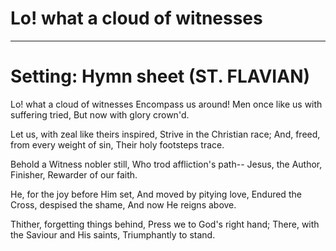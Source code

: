 # Lo! what a cloud of witnesses

***

# Setting: Hymn sheet (ST. FLAVIAN)

Lo! what a cloud of witnesses
Encompass us around!
Men once like us with suffering tried,
But now with glory crown'd.

Let us, with zeal like theirs inspired,
Strive in the Christian race;
And, freed, from every weight of sin,
Their holy footsteps trace.

Behold a Witness nobler still,
Who trod affliction's path--
Jesus, the Author, Finisher,
Rewarder of our faith.

He, for the joy before Him set,
And moved by pitying love,
Endured the Cross, despised the shame,
And now He reigns above.

Thither, forgetting things behind,
Press we to God's right hand;
There, with the Saviour and His saints,
Triumphantly to stand.
